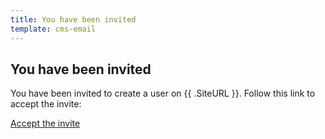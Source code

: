```yaml
---
title: You have been invited
template: cms-email
---
```


## You have been invited

You have been invited to create a user on {{ .SiteURL }}. Follow this link to accept the invite:

<a href='{{ .SiteURL }}/admin/#invite_token={{ .Token }}'>Accept the invite</a>
